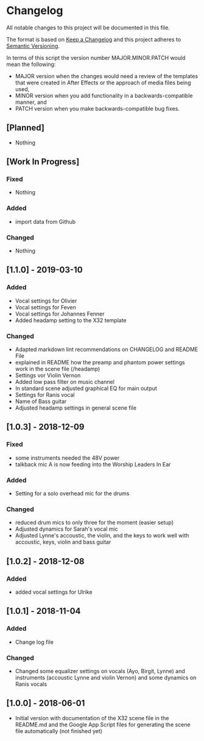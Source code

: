 # Changelog

All notable changes to this project will be documented in this file.

The format is based on [Keep a Changelog](http://keepachangelog.com/en/1.0.0/)
and this project adheres to [Semantic Versioning](http://semver.org/spec/v2.0.0.html).

In terms of this script the version number MAJOR.MINOR.PATCH would mean the following:

- MAJOR version when the changes would need a review of the templates that were created in After Effects or the approach of media files being used,
- MINOR version when you add functionality in a backwards-compatible manner, and
- PATCH version when you make backwards-compatible bug fixes.

## [Planned]

- Nothing

## [Work In Progress]

### Fixed

- Nothing

### Added

- import data from Github

### Changed

- Nothing

## [1.1.0] - 2019-03-10

### Added

- Vocal settings for Olivier
- Vocal settings for Feven
- Vocal settings for Johannes Fenner
- Added headamp setting to the X32 template

### Changed

- Adapted markdown lint recommendations on CHANGELOG and README File
- explained in README how the preamp and phantom power settings work in the scene file (/headamp)
- Settings vor Violin Vernon
- Added low pass filter on music channel
- In standard scene adjusted graphical EQ for main output
- Settings for Ranis vocal
- Name of Bass guitar
- Adjusted headamp settings in general scene file

## [1.0.3] - 2018-12-09

### Fixed

- some instruments needed the 48V power
- talkback mic A is now feeding into the Worship Leaders In Ear

### Added

- Setting for a solo overhead mic for the drums

### Changed

- reduced drum mics to only three for the moment (easier setup)
- Adjusted dynamics for Sarah's vocal mic
- Adjusted Lynne's accoustic, the violin, and the keys to work well with accoustic, keys, violin and bass guitar

## [1.0.2] - 2018-12-08

### Added

- added vocal settings for Ulrike

## [1.0.1] - 2018-11-04

### Added

- Change log file

### Changed

- Changed some equalizer settings on vocals (Ayo, Birgit, Lynne) and instruments (accoustic Lynne and violin Vernon) and some dynamics on Ranis vocals

## [1.0.0] - 2018-06-01

- Initial version with documentation of the X32 scene file in the README.md and the Google App Script files for generating the scene file automatically (not finished yet)
